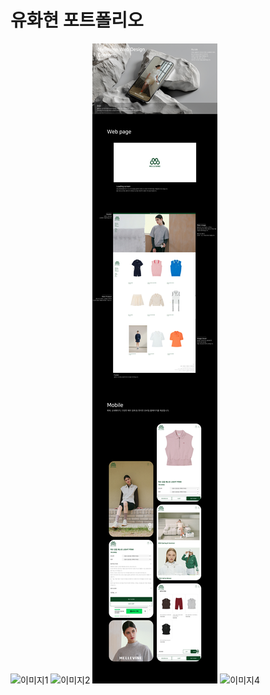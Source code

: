 # 유화현 포트폴리오

![이미지1](./images/1.jpg)
![이미지2](./images/2.jpg)
![이미지3](./images/3.jpg)
![이미지4](./images/4.jpg)
